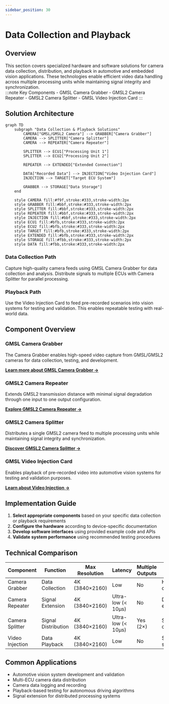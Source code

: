```yaml
---
sidebar_position: 30
---
```


# Data Collection and Playback

## Overview

<div className="row">
  <div className="col col--7">
    This section covers specialized hardware and software solutions for camera data collection, distribution, and playback in automotive and embedded vision applications. These technologies enable efficient video data handling across multiple processing units while maintaining signal integrity and synchronization.
  </div>
  <div className="col col--5">
    :::note Key Components
    - GMSL Camera Grabber
    - GMSL2 Camera Repeater
    - GMSL2 Camera Splitter
    - GMSL Video Injection Card
    :::
  </div>
</div>

## Solution Architecture

```mermaid
graph TD
    subgraph "Data Collection & Playback Solutions"
        CAMERA["GMSL/GMSL2 Camera"] --> GRABBER["Camera Grabber"]
        CAMERA --> SPLITTER["Camera Splitter"]
        CAMERA --> REPEATER["Camera Repeater"]
        
        SPLITTER --> ECU1["Processing Unit 1"]
        SPLITTER --> ECU2["Processing Unit 2"]
        
        REPEATER --> EXTENDED["Extended Connection"]
        
        DATA["Recorded Data"] --> INJECTION["Video Injection Card"]
        INJECTION --> TARGET["Target ECU System"]
        
        GRABBER --> STORAGE["Data Storage"]
    end
    
    style CAMERA fill:#f9f,stroke:#333,stroke-width:2px
    style GRABBER fill:#bbf,stroke:#333,stroke-width:2px
    style SPLITTER fill:#bbf,stroke:#333,stroke-width:2px
    style REPEATER fill:#bbf,stroke:#333,stroke-width:2px
    style INJECTION fill:#bbf,stroke:#333,stroke-width:2px
    style ECU1 fill:#bfb,stroke:#333,stroke-width:2px
    style ECU2 fill:#bfb,stroke:#333,stroke-width:2px
    style TARGET fill:#bfb,stroke:#333,stroke-width:2px
    style EXTENDED fill:#bfb,stroke:#333,stroke-width:2px
    style STORAGE fill:#fbb,stroke:#333,stroke-width:2px
    style DATA fill:#fbb,stroke:#333,stroke-width:2px
```

<div className="row" style={{marginTop: '2rem', marginBottom: '2rem'}}>
  <div className="col col--6">
    <div className="card" style={{height: '100%'}}>
      <div className="card__header">
        <h3>Data Collection Path</h3>
      </div>
      <div className="card__body">
        <p>Capture high-quality camera feeds using GMSL Camera Grabber for data collection and analysis. Distribute signals to multiple ECUs with Camera Splitter for parallel processing.</p>
      </div>
    </div>
  </div>
  <div className="col col--6">
    <div className="card" style={{height: '100%'}}>
      <div className="card__header">
        <h3>Playback Path</h3>
      </div>
      <div className="card__body">
        <p>Use the Video Injection Card to feed pre-recorded scenarios into vision systems for testing and validation. This enables repeatable testing with real-world data.</p>
      </div>
    </div>
  </div>
</div>

## Component Overview

### GMSL Camera Grabber

The Camera Grabber enables high-speed video capture from GMSL/GMSL2 cameras for data collection, testing, and development.

**[Learn more about GMSL Camera Grabber →](/docs/3_1_GMSL2_3_Camera_Grabber/Getting_Started/CCG3-8H.md)**

### GMSL2 Camera Repeater

Extends GMSL2 transmission distance with minimal signal degradation through one input to one output configuration.

**[Explore GMSL2 Camera Repeater →](/docs/3_2_GMSL2_Camera_Repeater/GMSL2_Camera_Repeater)**

### GMSL2 Camera Splitter

Distributes a single GMSL2 camera feed to multiple processing units while maintaining signal integrity and synchronization.

**[Discover GMSL2 Camera Splitter →](/docs/3_3_GMSL2_Camera_Splitter/GMSL2_Camera_Splitter)**

### GMSL Video Injection Card

Enables playback of pre-recorded video into automotive vision systems for testing and validation purposes.

**[Learn about Video Injection →](/docs/3_4_GMSL_Video_Injection_Card/Getting_Started/CIG3-8H.md)**

## Implementation Guide

1. **Select appropriate components** based on your specific data collection or playback requirements
2. **Configure the hardware** according to device-specific documentation
3. **Develop software interfaces** using provided example code and APIs
4. **Validate system performance** using recommended testing procedures

## Technical Comparison

<div className="table-responsive">

| Component | Function | Max Resolution | Latency | Multiple Outputs | Key Feature |
|----------|----------|----------------|---------|-----------------|-------------|
| Camera Grabber | Data Collection | 4K (3840×2160) | Low | No | High-speed data capture |
| Camera Repeater | Signal Extension | 4K (3840×2160) | Ultra-low (< 10μs) | No | Distance extension |
| Camera Splitter | Signal Distribution | 4K (3840×2160) | Ultra-low (< 10μs) | Yes (2×) | Synchronized outputs |
| Video Injection | Data Playback | 4K (3840×2160) | Low | No | Scenario simulation |

</div>

## Common Applications

- Automotive vision system development and validation
- Multi-ECU camera data distribution
- Camera data logging and recording
- Playback-based testing for autonomous driving algorithms
- Signal extension for distributed processing systems

